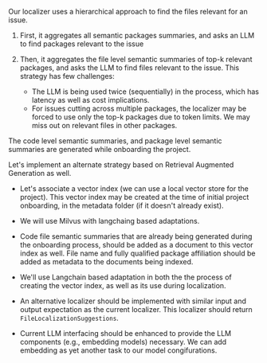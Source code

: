 Our localizer uses a hierarchical approach to find the files relevant for an issue.
1. First, it aggregates all semantic packages summaries, and asks an LLM to find packages relevant to the issue
2. Then, it aggregates the file level semantic summaries of top-k relevant packages, and asks the LLM to find files relevant to the issue. This strategy has few challenges:

    - The LLM is being used twice (sequentially) in the process, which has latency as well as cost implications.
    - For issues cutting across multiple packages, the localizer may be forced to use only the top-k packages due to token limits. We may miss out on relevant files in other packages.

The code level semantic summaries, and package level semantic summaries are generated while onboarding the project.

Let's implement an alternate strategy based on Retrieval Augmented Generation as well.

- Let's associate a vector index (we can use a local vector store for the project). This vector index may be created at the time of initial project onboarding, in the metadata folder (if it doesn't already exist).

- We will use Milvus with langchaing based adaptations.

- Code file semantic summaries that are already being generated during the onboarding process, should be added as a document to this vector index as well. File name and fully qualified package affiliation should be added as metadata to the documents being indexed.

- We'll use Langchain based adaptation in both the the process of creating the vector index, as well as its use during localization.

- An alternative localizer should be implemented with similar input and output expectation as the current localizer. This localizer should return `FileLocalizationSuggestions`.

- Current LLM interfacing should be enhanced to provide the LLM components (e.g., embedding models) necessary. We can add embedding as yet another task to our model congifurations.